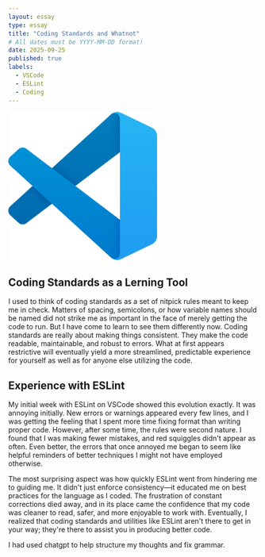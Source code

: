 ```yaml
---
layout: essay
type: essay
title: "Coding Standards and Whatnot"
# All dates must be YYYY-MM-DD format!
date: 2025-09-25
published: true
labels:
  - VSCode
  - ESLint
  - Coding
---
```

<img width="300px" class="rounded float-start pe-4" src="../img/vscode-logo (1).png">

## Coding Standards as a Lerning Tool

I used to think of coding standards as a set of nitpick rules meant to keep me in check. Matters of spacing, semicolons, or how variable names should be named did not strike me as important in the face of merely getting the code to run. But I have come to learn to see them differently now. Coding standards are really about making things consistent. They make the code readable, maintainable, and robust to errors. What at first appears restrictive will eventually yield a more streamlined, predictable experience for yourself as well as for anyone else utilizing the code.

## Experience with ESLint

My initial week with ESLint on VSCode showed this evolution exactly. It was annoying initially. New errors or warnings appeared every few lines, and I was getting the feeling that I spent more time fixing format than writing proper code. However, after some time, the rules were second nature. I found that I was making fewer mistakes, and red squiggles didn't appear as often. Even better, the errors that once annoyed me began to seem like helpful reminders of better techniques I might not have employed otherwise.

The most surprising aspect was how quickly ESLint went from hindering me to guiding me. It didn't just enforce consistency—it educated me on best practices for the language as I coded. The frustration of constant corrections died away, and in its place came the confidence that my code was cleaner to read, safer, and more enjoyable to work with. Eventually, I realized that coding standards and utilities like ESLint aren't there to get in your way; they're there to assist you in producing better code.


I had used chatgpt to help structure my thoughts and fix grammar.
